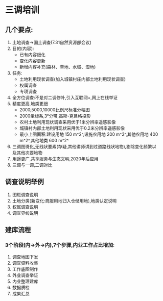 # 三调培训
## 几个要点:
1. 土地调查→国土调查(7.31自然资源部会议)
2. 目的(内容):
    - 已有内容细化
    - 变化内容更新
    - 新增内容补充(森林、草地、水域、湿地)
3. 任务:
    - 土地利用现状调查(加入城镇村庄内部土地利用现状调查)
    - 权属调查
    - 专项调查
4. 全方位调查:不是对二调修补,引入互联网+,网上在线举证
5. 精度更高,地类更细
    - 2000,5000,10000比例尺标准分幅图
    - 2000坐标系,3°分带,高斯-克吕格投影
    - 农村土地利用现状调查采用优于1米分辨率遥感影像
    - 城镇村内部土地利用现状采用优于0.2米分辨率遥感影像
    - 最小上图面积:建设用地 150 m^2^,设施农用地 200 m^2^,其他农用地 400 m^2^,其他地类 600 m^2^
6. 三调图斑化,无线状要素(存疑,其他讲师讲到过道路线状地物),剔除变化频繁以及其他次要地物
7. 用途更广,共享服务与生态文明,2020年后应用
8. 三调与一调,二调对比
## 调查说明举例
1. 图斑调查说明
2. 土地分类(新变化:商服用地归入仓储用地),地类认定说明
3. 权属调查说明
4. 调查界线说明

## 建库流程
### 3个阶段(内→外→内),7个步骤,内业工作占比增加:
1. 调查地图下发
2. 调查资料收集
3. 工作底图制作
4. 外业调查举证
5. 内业整理建库
6. 数据质检
7. 成果汇总
